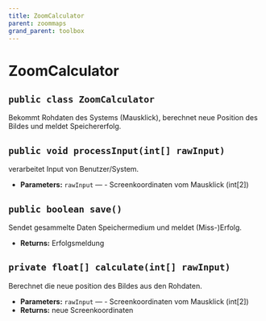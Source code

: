 ```yaml
---
title: ZoomCalculator
parent: zoommaps
grand_parent: toolbox
---
```


# ZoomCalculator


## `public class ZoomCalculator`

Bekommt Rohdaten des Systems (Mausklick), berechnet neue Position des Bildes und meldet Speichererfolg.

## `public void processInput(int[] rawInput)`

verarbeitet Input von Benutzer/System.

 * **Parameters:** `rawInput` — - Screenkoordinaten vom Mausklick (int[2])

## `public boolean save()`

Sendet gesammelte Daten Speichermedium und meldet (Miss-)Erfolg.

 * **Returns:** Erfolgsmeldung

## `private float[] calculate(int[] rawInput)`

Berechnet die neue position des Bildes aus den Rohdaten.

 * **Parameters:** `rawInput` — - Screenkoordinaten vom Mausklick (int[2])
 * **Returns:** neue Screenkoordinaten
